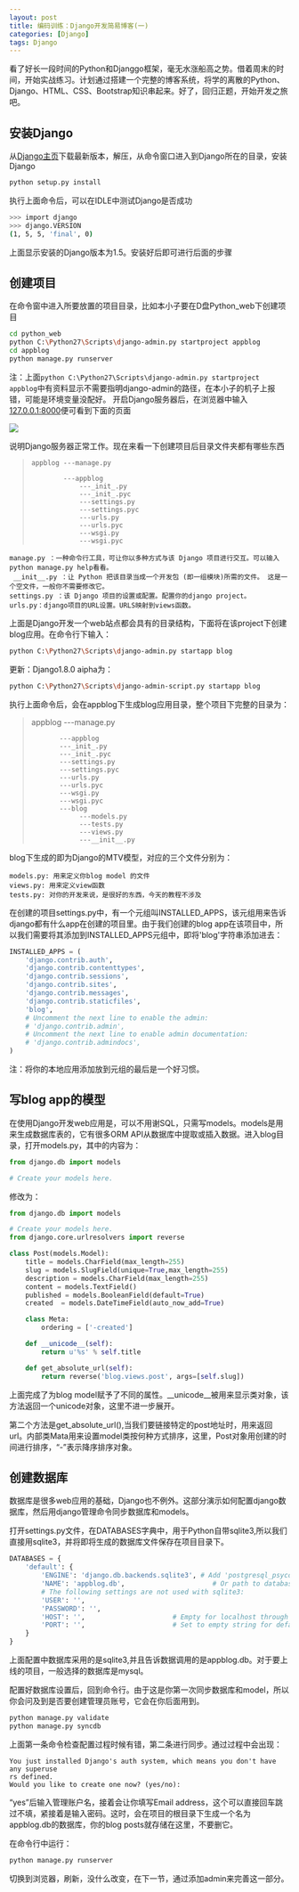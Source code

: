 ```yaml
---
layout: post
title: 编码训练：Django开发简易博客(一)
categories: [Django]
tags: Django
---
```


看了好长一段时间的Python和Djanggo框架，毫无水涨船高之势。借着周末的时间，开始实战练习。计划通过搭建一个完整的博客系统，将学的离散的Python、Django、HTML、CSS、Bootstrap知识串起来。好了，回归正题，开始开发之旅吧。

## 安装Django

从[Django主页](https://www.djangoproject.com/download/)下载最新版本，解压，从命令窗口进入到Django所在的目录，安装Django

```sh
python setup.py install
```

执行上面命令后，可以在IDLE中测试Django是否成功

```sh
>>> import django
>>> django.VERSION
(1, 5, 5, 'final', 0)
```

上面显示安装的Django版本为1.5。安装好后即可进行后面的步骤

## 创建项目

在命令窗中进入所要放置的项目目录，比如本小子要在D盘Python_web下创建项目

```sh
cd python_web
python C:\Python27\Scripts\django-admin.py startproject appblog
cd appblog
python manage.py runserver
```

注：上面`python C:\Python27\Scripts\django-admin.py startproject appblog`中有资料显示不需要指明django-admin的路径，在本小子的机子上报错，可能是环境变量没配好。
开启Django服务器后，在浏览器中输入[127.0.0.1:8000](http://127.0.0.1:8000/)便可看到下面的页面

![](http://images.cnitblog.com/blog/502877/201310/02215534-89f4062b01ca40e5bad5314f0e375782.jpg)

说明Django服务器正常工作。现在来看一下创建项目后目录文件夹都有哪些东西

>     appblog ---manage.py
>
>             ---appblog
>                 ---_init_.py
>                 ---_init_.pyc
>                 ---settings.py
>                 ---settings.pyc
>                 ---urls.py
>                 ---urls.pyc
>                 ---wsgi.py
>                 ---wsgi.pyc

```text
manage.py ：一种命令行工具，可让你以多种方式与该 Django 项目进行交互。可以输入python manage.py help看看。
 __init__.py ：让 Python 把该目录当成一个开发包 (即一组模块)所需的文件。 这是一个空文件，一般你不需要修改它。
settings.py ：该 Django 项目的设置或配置。配置你的django project。
urls.py：django项目的URL设置。URLS映射到views函数。
```

上面是Django开发一个web站点都会具有的目录结构，下面将在该project下创建blog应用。在命令行下输入：

```sh
python C:\Python27\Scripts\django-admin.py startapp blog
```

更新：Django1.8.0 aipha为：

```sh
python C:\Python27\Scripts\django-admin-script.py startapp blog
```

执行上面命令后，会在appblog下生成blog应用目录，整个项目下完整的目录为：

> appblog ---manage.py
>
>            ---appblog
>            ---_init_.py
>            ---_init_.pyc
>            ---settings.py
>            ---settings.pyc
>            ---urls.py
>            ---urls.pyc
>            ---wsgi.py
>            ---wsgi.pyc
>            ---blog
>                 ---models.py
>                 ---tests.py
>                 ---views.py
>                 ---__init__.py

blog下生成的即为Django的MTV模型，对应的三个文件分别为：

```text
models.py: 用来定义你blog model 的文件
views.py: 用来定义view函数
tests.py: 对你的开发来说，是很好的东西，今天的教程不涉及
```

在创建的项目settings.py中，有一个元组叫INSTALLED_APPS，该元组用来告诉django都有什么app在创建的项目里。由于我们创建的blog app在该项目中，所以我们需要将其添加到INSTALLED_APPS元组中，即将'blog'字符串添加进去：

```python
INSTALLED_APPS = (
    'django.contrib.auth',
    'django.contrib.contenttypes',
    'django.contrib.sessions',
    'django.contrib.sites',
    'django.contrib.messages',
    'django.contrib.staticfiles',
	'blog',
    # Uncomment the next line to enable the admin:
    # 'django.contrib.admin',
    # Uncomment the next line to enable admin documentation:
    # 'django.contrib.admindocs',
)
```

注：将你的本地应用添加放到元组的最后是一个好习惯。


## 写blog app的模型

在使用Django开发web应用是，可以不用谢SQL，只需写models。models是用来生成数据库表的，它有很多ORM API从数据库中提取或插入数据。进入blog目录，打开models.py，其中的内容为：

```python
from django.db import models

# Create your models here.
```

修改为：

```python
from django.db import models

# Create your models here.
from django.core.urlresolvers import reverse

class Post(models.Model):
    title = models.CharField(max_length=255)
    slug = models.SlugField(unique=True,max_length=255)
    description = models.CharField(max_length=255)
    content = models.TextField()
    published = models.BooleanField(default=True)
    created  = models.DateTimeField(auto_now_add=True)

    class Meta:
        ordering = ['-created']

    def __unicode__(self):
        return u'%s' % self.title

    def get_absolute_url(self):
        return reverse('blog.views.post', args=[self.slug])
```

上面完成了为blog model赋予了不同的属性。__unicode__被用来显示类对象，该方法返回一个unicode对象，这里不进一步展开。

第二个方法是get_absolute_url(),当我们要链接特定的post地址时，用来返回url。内部类Mata用来设置model类按何种方式排序，这里，Post对象用创建的时间进行排序，“-”表示降序排序对象。

## 创建数据库

数据库是很多web应用的基础，Django也不例外。这部分演示如何配置django数据库，然后用django管理命令同步数据库和models。

打开settings.py文件，在DATABASES字典中，用于Python自带sqlite3,所以我们直接用sqlite3，并将即将生成的数据库文件保存在项目目录下。

```python
DATABASES = {
    'default': {
        'ENGINE': 'django.db.backends.sqlite3', # Add 'postgresql_psycopg2', 'mysql', 'sqlite3' or 'oracle'.
        'NAME': 'appblog.db',                      # Or path to database file if using sqlite3.
        # The following settings are not used with sqlite3:
        'USER': '',
        'PASSWORD': '',
        'HOST': '',                      # Empty for localhost through domain sockets or '127.0.0.1' for localhost through TCP.
        'PORT': '',                      # Set to empty string for default.
    }
}
```

上面配置中数据库采用的是sqlite3,并且告诉数据调用的是appblog.db。对于要上线的项目，一般选择的数据库是mysql。

配置好数据库设置后，回到命令行。由于这是你第一次同步数据库和model，所以你会问及到是否要创建管理员账号，它会在你后面用到。

```sh
python manage.py validate
python manage.py syncdb
```

上面第一条命令检查配置过程时候有错，第二条进行同步。通过过程中会出现：

```text
You just installed Django's auth system, which means you don't have any superuse
rs defined.
Would you like to create one now? (yes/no):
```

“yes”后输入管理账户名，接着会让你填写Email address，这个可以直接回车跳过不填，紧接着是输入密码。这时，会在项目的根目录下生成一个名为appblog.db的数据库，你的blog posts就存储在这里，不要删它。

在命令行中运行：

```sh
python manage.py runserver
```

切换到浏览器，刷新，没什么改变，在下一节，通过添加admin来完善这一部分。